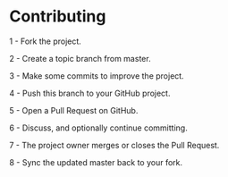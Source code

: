 
# Contributing


1 - Fork the project.

2 - Create a topic branch from master.

3 - Make some commits to improve the project.

4 - Push this branch to your GitHub project.

5 - Open a Pull Request on GitHub.

6 - Discuss, and optionally continue committing.

7 - The project owner merges or closes the Pull Request.

8 - Sync the updated master back to your fork.